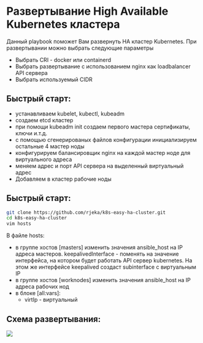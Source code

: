 # Развертывание High Available Kubernetes кластера 

Данный playbook поможет Вам развернуть HA кластер Kubernetes.
При развертывании можно выбрать следующие параметры
-  Выбрать CRI - docker или containerd
- Выбрать развертывание с использованием nginx как loadbalancer API сервера
- Выбрать используемый CIDR


## Быстрый старт:
- устанавливаем kubelet, kubectl, kubeadm
- создаем etcd кластер
- при помощи kubeadm init создаем первого мастера сертификаты, ключи и.т.д.
- с помощью сгенерированых файлов конфигурации инициализируем остальные 4 мастер ноды
- конфигурируем балансировщик nginx на каждой мастер ноде для виртуального адреса
- меняем адрес и порт API сервера на выделенный виртуальный адрес
- Добавляем в кластер рабочие ноды


## Быстрый старт:

```bash
git clone https://github.com/rjeka/k8s-easy-ha-cluster.git
cd k8s-easy-ha-cluster
vim hosts
```
В файле hosts:
- в группе хостов [masters] изменить значения ansible_host на IP адреса мастеров. 
  keepalivedInterface - поменять на значение интерфейса, на котором будет работать API сервер kubernetes. На этом же       интерфейсе keepalived создаст subinterface c виртуальным IP
- в группе хостов [worknodes]  изменить значения ansible_host на IP адреса рабочих нод
- в блоке [all:vars]:
  - virtIp - виртуальный

## Схема развертывания:

![](https://habrastorage.org/webt/db/xm/pn/dbxmpnpsth-psiiyn_ittkfkc4a.png)
